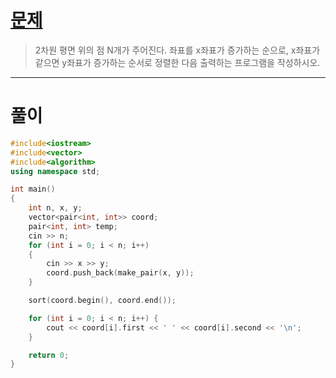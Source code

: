 # [문제](https://www.acmicpc.net/problem/11650 "#11650번")
  
> 2차원 평면 위의 점 N개가 주어진다. 좌표를 x좌표가 증가하는 순으로, x좌표가 같으면 y좌표가 증가하는 순서로 정렬한 다음 출력하는 프로그램을 작성하시오.
<hr/>

# 풀이

```cpp
#include<iostream>
#include<vector>
#include<algorithm>
using namespace std;

int main()
{
    int n, x, y;
    vector<pair<int, int>> coord;
    pair<int, int> temp;
    cin >> n;
    for (int i = 0; i < n; i++)
    {
        cin >> x >> y;
        coord.push_back(make_pair(x, y));
    }

    sort(coord.begin(), coord.end());

    for (int i = 0; i < n; i++) {
        cout << coord[i].first << ' ' << coord[i].second << '\n';
    }

    return 0;
}
```

